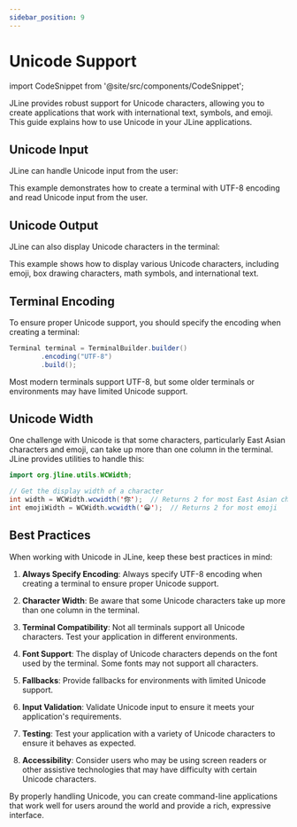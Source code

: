 ```yaml
---
sidebar_position: 9
---
```


# Unicode Support

import CodeSnippet from '@site/src/components/CodeSnippet';

JLine provides robust support for Unicode characters, allowing you to create applications that work with international text, symbols, and emoji. This guide explains how to use Unicode in your JLine applications.

## Unicode Input

JLine can handle Unicode input from the user:

<CodeSnippet name="UnicodeInputExample" />

This example demonstrates how to create a terminal with UTF-8 encoding and read Unicode input from the user.

## Unicode Output

JLine can also display Unicode characters in the terminal:

<CodeSnippet name="UnicodeOutputExample" />

This example shows how to display various Unicode characters, including emoji, box drawing characters, math symbols, and international text.

## Terminal Encoding

To ensure proper Unicode support, you should specify the encoding when creating a terminal:

```java
Terminal terminal = TerminalBuilder.builder()
        .encoding("UTF-8")
        .build();
```

Most modern terminals support UTF-8, but some older terminals or environments may have limited Unicode support.

## Unicode Width

One challenge with Unicode is that some characters, particularly East Asian characters and emoji, can take up more than one column in the terminal. JLine provides utilities to handle this:

```java
import org.jline.utils.WCWidth;

// Get the display width of a character
int width = WCWidth.wcwidth('你');  // Returns 2 for most East Asian characters
int emojiWidth = WCWidth.wcwidth('😀');  // Returns 2 for most emoji
```

## Best Practices

When working with Unicode in JLine, keep these best practices in mind:

1. **Always Specify Encoding**: Always specify UTF-8 encoding when creating a terminal to ensure proper Unicode support.

2. **Character Width**: Be aware that some Unicode characters take up more than one column in the terminal.

3. **Terminal Compatibility**: Not all terminals support all Unicode characters. Test your application in different environments.

4. **Font Support**: The display of Unicode characters depends on the font used by the terminal. Some fonts may not support all characters.

5. **Fallbacks**: Provide fallbacks for environments with limited Unicode support.

6. **Input Validation**: Validate Unicode input to ensure it meets your application's requirements.

7. **Testing**: Test your application with a variety of Unicode characters to ensure it behaves as expected.

8. **Accessibility**: Consider users who may be using screen readers or other assistive technologies that may have difficulty with certain Unicode characters.

By properly handling Unicode, you can create command-line applications that work well for users around the world and provide a rich, expressive interface.
